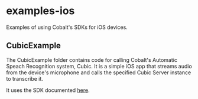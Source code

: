 # examples-ios
Examples of using Cobalt's SDKs for iOS devices.

## CubicExample
The CubicExample folder contains code for calling Cobalt's Automatic Speach Recognition system, Cubic.  It is a simple iOS app that streams audio from the device's microphone and calls the specified Cubic Server instance to transcribe it. 

It uses the SDK documented [here](https://cobaltspeech.github.io/sdk-cubic).

